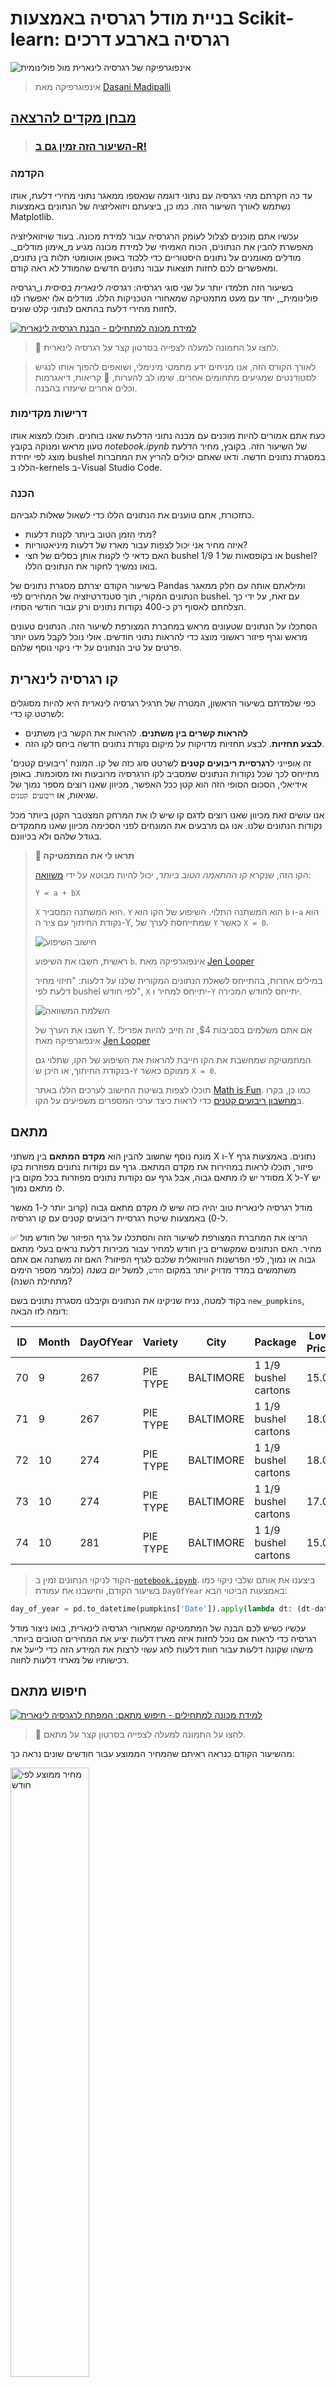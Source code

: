 <!--
CO_OP_TRANSLATOR_METADATA:
{
  "original_hash": "40e64f004f3cb50aa1d8661672d3cd92",
  "translation_date": "2025-09-05T18:39:01+00:00",
  "source_file": "2-Regression/3-Linear/README.md",
  "language_code": "he"
}
-->
# בניית מודל רגרסיה באמצעות Scikit-learn: רגרסיה בארבע דרכים

![אינפוגרפיקה של רגרסיה לינארית מול פולינומית](../../../../2-Regression/3-Linear/images/linear-polynomial.png)
> אינפוגרפיקה מאת [Dasani Madipalli](https://twitter.com/dasani_decoded)
## [מבחן מקדים להרצאה](https://ff-quizzes.netlify.app/en/ml/)

> ### [השיעור הזה זמין גם ב-R!](../../../../2-Regression/3-Linear/solution/R/lesson_3.html)
### הקדמה

עד כה חקרתם מהי רגרסיה עם נתוני דוגמה שנאספו ממאגר נתוני מחירי דלעת, אותו נשתמש לאורך השיעור הזה. כמו כן, ביצעתם ויזואליזציה של הנתונים באמצעות Matplotlib.

עכשיו אתם מוכנים לצלול לעומק הרגרסיה עבור למידת מכונה. בעוד שויזואליזציה מאפשרת להבין את הנתונים, הכוח האמיתי של למידת מכונה מגיע מ_אימון מודלים_. מודלים מאומנים על נתונים היסטוריים כדי ללכוד באופן אוטומטי תלות בין נתונים, ומאפשרים לכם לחזות תוצאות עבור נתונים חדשים שהמודל לא ראה קודם.

בשיעור הזה תלמדו יותר על שני סוגי רגרסיה: _רגרסיה לינארית בסיסית_ ו_רגרסיה פולינומית_, יחד עם מעט מתמטיקה שמאחורי הטכניקות הללו. מודלים אלו יאפשרו לנו לחזות מחירי דלעת בהתאם לנתוני קלט שונים.

[![למידת מכונה למתחילים - הבנת רגרסיה לינארית](https://img.youtube.com/vi/CRxFT8oTDMg/0.jpg)](https://youtu.be/CRxFT8oTDMg "למידת מכונה למתחילים - הבנת רגרסיה לינארית")

> 🎥 לחצו על התמונה למעלה לצפייה בסרטון קצר על רגרסיה לינארית.

> לאורך הקורס הזה, אנו מניחים ידע מתמטי מינימלי, ושואפים להפוך אותו לנגיש לסטודנטים שמגיעים מתחומים אחרים. שימו לב להערות, 🧮 קריאות, דיאגרמות וכלים אחרים שיעזרו בהבנה.

### דרישות מקדימות

כעת אתם אמורים להיות מוכנים עם מבנה נתוני הדלעת שאנו בוחנים. תוכלו למצוא אותו טעון מראש ומנוקה בקובץ _notebook.ipynb_ של השיעור הזה. בקובץ, מחיר הדלעת מוצג לפי יחידת bushel במסגרת נתונים חדשה. ודאו שאתם יכולים להריץ את המחברות הללו ב-kernels ב-Visual Studio Code.

### הכנה

כתזכורת, אתם טוענים את הנתונים הללו כדי לשאול שאלות לגביהם.

- מתי הזמן הטוב ביותר לקנות דלעות?
- איזה מחיר אני יכול לצפות עבור מארז של דלעות מיניאטוריות?
- האם כדאי לי לקנות אותן בסלים של חצי bushel או בקופסאות של 1 1/9 bushel?
בואו נמשיך לחקור את הנתונים הללו.

בשיעור הקודם יצרתם מסגרת נתונים של Pandas ומילאתם אותה עם חלק ממאגר הנתונים המקורי, תוך סטנדרטיזציה של המחירים לפי bushel. עם זאת, על ידי כך הצלחתם לאסוף רק כ-400 נקודות נתונים ורק עבור חודשי הסתיו.

הסתכלו על הנתונים שטעונים מראש במחברת המצורפת לשיעור הזה. הנתונים טעונים מראש וגרף פיזור ראשוני מוצג כדי להראות נתוני חודשים. אולי נוכל לקבל מעט יותר פרטים על טיב הנתונים על ידי ניקוי נוסף שלהם.

## קו רגרסיה לינארית

כפי שלמדתם בשיעור הראשון, המטרה של תרגיל רגרסיה לינארית היא להיות מסוגלים לשרטט קו כדי:

- **להראות קשרים בין משתנים**. להראות את הקשר בין משתנים
- **לבצע תחזיות**. לבצע תחזיות מדויקות על מיקום נקודת נתונים חדשה ביחס לקו הזה.

זה אופייני ל**רגרסיית ריבועים קטנים** לשרטט סוג כזה של קו. המונח 'ריבועים קטנים' מתייחס לכך שכל נקודות הנתונים שמסביב לקו הרגרסיה מרובעות ואז מסוכמות. באופן אידיאלי, הסכום הסופי הזה הוא קטן ככל האפשר, מכיוון שאנו רוצים מספר נמוך של שגיאות, או `ריבועים קטנים`.

אנו עושים זאת מכיוון שאנו רוצים לדגם קו שיש לו את המרחק המצטבר הקטן ביותר מכל נקודות הנתונים שלנו. אנו גם מרבעים את המונחים לפני הסכימה מכיוון שאנו מתמקדים בגודל שלהם ולא בכיוונם.

> **🧮 תראו לי את המתמטיקה**
>
> הקו הזה, שנקרא _קו ההתאמה הטוב ביותר_, יכול להיות מבוטא על ידי [משוואה](https://en.wikipedia.org/wiki/Simple_linear_regression):
>
> ```
> Y = a + bX
> ```
>
> `X` הוא המשתנה המסביר. `Y` הוא המשתנה התלוי. השיפוע של הקו הוא `b` ו-`a` הוא נקודת החיתוך עם ציר ה-Y, שמתייחסת לערך של `Y` כאשר `X = 0`.
>
>![חישוב השיפוע](../../../../2-Regression/3-Linear/images/slope.png)
>
> ראשית, חשבו את השיפוע `b`. אינפוגרפיקה מאת [Jen Looper](https://twitter.com/jenlooper)
>
> במילים אחרות, בהתייחס לשאלת הנתונים המקורית שלנו על דלעות: "חיזוי מחיר דלעת לפי bushel לפי חודש", `X` יתייחס למחיר ו-`Y` יתייחס לחודש המכירה.
>
>![השלמת המשוואה](../../../../2-Regression/3-Linear/images/calculation.png)
>
> חשבו את הערך של Y. אם אתם משלמים בסביבות $4, זה חייב להיות אפריל! אינפוגרפיקה מאת [Jen Looper](https://twitter.com/jenlooper)
>
> המתמטיקה שמחשבת את הקו חייבת להראות את השיפוע של הקו, שתלוי גם בנקודת החיתוך, או היכן ש-`Y` ממוקם כאשר `X = 0`.
>
> תוכלו לצפות בשיטת החישוב לערכים הללו באתר [Math is Fun](https://www.mathsisfun.com/data/least-squares-regression.html). כמו כן, בקרו ב[מחשבון ריבועים קטנים](https://www.mathsisfun.com/data/least-squares-calculator.html) כדי לראות כיצד ערכי המספרים משפיעים על הקו.

## מתאם

מונח נוסף שחשוב להבין הוא **מקדם המתאם** בין משתני X ו-Y נתונים. באמצעות גרף פיזור, תוכלו לראות במהירות את מקדם המתאם. גרף עם נקודות נתונים מפוזרות בקו מסודר יש לו מתאם גבוה, אבל גרף עם נקודות נתונים מפוזרות בכל מקום בין X ל-Y יש לו מתאם נמוך.

מודל רגרסיה לינארית טוב יהיה כזה שיש לו מקדם מתאם גבוה (קרוב יותר ל-1 מאשר ל-0) באמצעות שיטת רגרסיית ריבועים קטנים עם קו רגרסיה.

✅ הריצו את המחברת המצורפת לשיעור הזה והסתכלו על גרף הפיזור של חודש מול מחיר. האם הנתונים שמקשרים בין חודש למחיר עבור מכירות דלעת נראים בעלי מתאם גבוה או נמוך, לפי הפרשנות הוויזואלית שלכם לגרף הפיזור? האם זה משתנה אם אתם משתמשים במדד מדויק יותר במקום `חודש`, למשל *יום בשנה* (כלומר מספר הימים מתחילת השנה)?

בקוד למטה, נניח שניקינו את הנתונים וקיבלנו מסגרת נתונים בשם `new_pumpkins`, דומה לזו הבאה:

ID | Month | DayOfYear | Variety | City | Package | Low Price | High Price | Price
---|-------|-----------|---------|------|---------|-----------|------------|-------
70 | 9 | 267 | PIE TYPE | BALTIMORE | 1 1/9 bushel cartons | 15.0 | 15.0 | 13.636364
71 | 9 | 267 | PIE TYPE | BALTIMORE | 1 1/9 bushel cartons | 18.0 | 18.0 | 16.363636
72 | 10 | 274 | PIE TYPE | BALTIMORE | 1 1/9 bushel cartons | 18.0 | 18.0 | 16.363636
73 | 10 | 274 | PIE TYPE | BALTIMORE | 1 1/9 bushel cartons | 17.0 | 17.0 | 15.454545
74 | 10 | 281 | PIE TYPE | BALTIMORE | 1 1/9 bushel cartons | 15.0 | 15.0 | 13.636364

> הקוד לניקוי הנתונים זמין ב-[`notebook.ipynb`](../../../../2-Regression/3-Linear/notebook.ipynb). ביצענו את אותם שלבי ניקוי כמו בשיעור הקודם, וחישבנו את עמודת `DayOfYear` באמצעות הביטוי הבא:

```python
day_of_year = pd.to_datetime(pumpkins['Date']).apply(lambda dt: (dt-datetime(dt.year,1,1)).days)
```

עכשיו כשיש לכם הבנה של המתמטיקה שמאחורי רגרסיה לינארית, בואו ניצור מודל רגרסיה כדי לראות אם נוכל לחזות איזה מארז דלעות יציע את המחירים הטובים ביותר. מישהו שקונה דלעות עבור חוות דלעות לחג עשוי לרצות את המידע הזה כדי לייעל את רכישותיו של מארזי דלעות לחווה.

## חיפוש מתאם

[![למידת מכונה למתחילים - חיפוש מתאם: המפתח לרגרסיה לינארית](https://img.youtube.com/vi/uoRq-lW2eQo/0.jpg)](https://youtu.be/uoRq-lW2eQo "למידת מכונה למתחילים - חיפוש מתאם: המפתח לרגרסיה לינארית")

> 🎥 לחצו על התמונה למעלה לצפייה בסרטון קצר על מתאם.

מהשיעור הקודם כנראה ראיתם שהמחיר הממוצע עבור חודשים שונים נראה כך:

<img alt="מחיר ממוצע לפי חודש" src="../2-Data/images/barchart.png" width="50%"/>

זה מציע שיכול להיות מתאם, ואנו יכולים לנסות לאמן מודל רגרסיה לינארית כדי לחזות את הקשר בין `Month` ל-`Price`, או בין `DayOfYear` ל-`Price`. הנה גרף הפיזור שמראה את הקשר האחרון:

<img alt="גרף פיזור של מחיר מול יום בשנה" src="images/scatter-dayofyear.png" width="50%" /> 

בואו נראה אם יש מתאם באמצעות פונקציית `corr`:

```python
print(new_pumpkins['Month'].corr(new_pumpkins['Price']))
print(new_pumpkins['DayOfYear'].corr(new_pumpkins['Price']))
```

נראה שהמתאם די קטן, -0.15 לפי `Month` ו- -0.17 לפי `DayOfMonth`, אבל יכול להיות קשר חשוב אחר. נראה שיש קבוצות שונות של מחירים שמקבילות לזני דלעות שונים. כדי לאשר את ההשערה הזו, בואו נשרטט כל קטגוריית דלעות בצבע שונה. על ידי העברת פרמטר `ax` לפונקציית גרף הפיזור, נוכל לשרטט את כל הנקודות על אותו גרף:

```python
ax=None
colors = ['red','blue','green','yellow']
for i,var in enumerate(new_pumpkins['Variety'].unique()):
    df = new_pumpkins[new_pumpkins['Variety']==var]
    ax = df.plot.scatter('DayOfYear','Price',ax=ax,c=colors[i],label=var)
```

<img alt="גרף פיזור של מחיר מול יום בשנה" src="images/scatter-dayofyear-color.png" width="50%" /> 

החקירה שלנו מציעה שלזן יש השפעה גדולה יותר על המחיר הכולל מאשר תאריך המכירה בפועל. אנו יכולים לראות זאת עם גרף עמודות:

```python
new_pumpkins.groupby('Variety')['Price'].mean().plot(kind='bar')
```

<img alt="גרף עמודות של מחיר מול זן" src="images/price-by-variety.png" width="50%" /> 

בואו נתמקד לרגע רק בזן אחד של דלעות, 'סוג פאי', ונראה מה ההשפעה של התאריך על המחיר:

```python
pie_pumpkins = new_pumpkins[new_pumpkins['Variety']=='PIE TYPE']
pie_pumpkins.plot.scatter('DayOfYear','Price') 
```
<img alt="גרף פיזור של מחיר מול יום בשנה" src="images/pie-pumpkins-scatter.png" width="50%" /> 

אם עכשיו נחשב את המתאם בין `Price` ל-`DayOfYear` באמצעות פונקציית `corr`, נקבל משהו כמו `-0.27` - מה שאומר שאימון מודל חיזוי הגיוני.

> לפני אימון מודל רגרסיה לינארית, חשוב לוודא שהנתונים שלנו נקיים. רגרסיה לינארית לא עובדת טוב עם ערכים חסרים, ולכן הגיוני להיפטר מכל התאים הריקים:

```python
pie_pumpkins.dropna(inplace=True)
pie_pumpkins.info()
```

גישה נוספת תהיה למלא את הערכים הריקים בערכים ממוצעים מהעמודה המתאימה.

## רגרסיה לינארית פשוטה

[![למידת מכונה למתחילים - רגרסיה לינארית ופולינומית באמצעות Scikit-learn](https://img.youtube.com/vi/e4c_UP2fSjg/0.jpg)](https://youtu.be/e4c_UP2fSjg "למידת מכונה למתחילים - רגרסיה לינארית ופולינומית באמצעות Scikit-learn")

> 🎥 לחצו על התמונה למעלה לצפייה בסרטון קצר על רגרסיה לינארית ופולינומית.

כדי לאמן את מודל הרגרסיה הלינארית שלנו, נשתמש בספריית **Scikit-learn**.

```python
from sklearn.linear_model import LinearRegression
from sklearn.metrics import mean_squared_error
from sklearn.model_selection import train_test_split
```

נתחיל בהפרדת ערכי הקלט (תכונות) והתוצאה הצפויה (תווית) למערכים נפרדים של numpy:

```python
X = pie_pumpkins['DayOfYear'].to_numpy().reshape(-1,1)
y = pie_pumpkins['Price']
```

> שימו לב שהיינו צריכים לבצע `reshape` על נתוני הקלט כדי שחבילת הרגרסיה הלינארית תבין אותם נכון. רגרסיה לינארית מצפה למערך דו-ממדי כקלט, שבו כל שורה במערך מתאימה לווקטור של תכונות קלט. במקרה שלנו, מכיוון שיש לנו רק קלט אחד - אנו צריכים מערך עם צורה N×1, כאשר N הוא גודל מאגר הנתונים.

לאחר מכן, אנו צריכים לחלק את הנתונים למאגרי אימון ובדיקה, כך שנוכל לאמת את המודל שלנו לאחר האימון:

```python
X_train, X_test, y_train, y_test = train_test_split(X, y, test_size=0.2, random_state=0)
```

לבסוף, אימון מודל הרגרסיה הלינארית עצמו לוקח רק שתי שורות קוד. אנו מגדירים את אובייקט `LinearRegression`, ומתאימים אותו לנתונים שלנו באמצעות שיטת `fit`:

```python
lin_reg = LinearRegression()
lin_reg.fit(X_train,y_train)
```

אובייקט `LinearRegression` לאחר התאמה (`fit`) מכיל את כל המקדמים של הרגרסיה, שניתן לגשת אליהם באמצעות תכונת `.coef_`. במקרה שלנו, יש רק מקדם אחד, שאמור להיות בסביבות `-0.017`. זה אומר שהמחירים נראים כאילו הם יורדים מעט עם הזמן, אבל לא יותר מדי, בסביבות 2 סנט ליום. אנו יכולים גם לגשת לנקודת החיתוך של הרגרסיה עם ציר ה-Y באמצעות `lin_reg.intercept_` - זה יהיה בסביבות `21` במקרה שלנו, מה שמעיד על המחיר בתחילת השנה.

כדי לראות עד כמה המודל שלנו מדויק, אנו יכולים לחזות מחירים על מאגר נתוני הבדיקה, ואז למדוד עד כמה התחזיות שלנו קרובות לערכים הצפויים. ניתן לעשות זאת באמצעות מדד שגיאה ממוצעת ריבועית (MSE), שהוא הממוצע של כל ההבדלים הריבועיים בין הערך הצפוי לערך החזוי.

```python
pred = lin_reg.predict(X_test)

mse = np.sqrt(mean_squared_error(y_test,pred))
print(f'Mean error: {mse:3.3} ({mse/np.mean(pred)*100:3.3}%)')
```
נראה שהשגיאה שלנו מתרכזת סביב 2 נקודות, שזה בערך 17%. לא כל כך טוב. אינדיקטור נוסף לאיכות המודל הוא **מקדם ההחלטיות**, שניתן לחשב כך:

```python
score = lin_reg.score(X_train,y_train)
print('Model determination: ', score)
```  
אם הערך הוא 0, זה אומר שהמודל לא מתחשב בנתוני הקלט ופועל כ*מנבא הליניארי הגרוע ביותר*, שהוא פשוט ממוצע של התוצאה. ערך של 1 אומר שאנחנו יכולים לנבא באופן מושלם את כל התוצאות הצפויות. במקרה שלנו, המקדם הוא בערך 0.06, שזה די נמוך.

ניתן גם לשרטט את נתוני הבדיקה יחד עם קו הרגרסיה כדי לראות טוב יותר איך הרגרסיה פועלת במקרה שלנו:

```python
plt.scatter(X_test,y_test)
plt.plot(X_test,pred)
```  

<img alt="רגרסיה ליניארית" src="images/linear-results.png" width="50%" />

## רגרסיה פולינומית

סוג נוסף של רגרסיה ליניארית הוא רגרסיה פולינומית. בעוד שלפעמים יש קשר ליניארי בין משתנים - ככל שנפח הדלעת גדול יותר, כך המחיר גבוה יותר - לפעמים קשרים אלו לא יכולים להיות מיוצגים כמישור או כקו ישר.

✅ הנה [כמה דוגמאות נוספות](https://online.stat.psu.edu/stat501/lesson/9/9.8) לנתונים שיכולים להשתמש ברגרסיה פולינומית.

תסתכלו שוב על הקשר בין תאריך למחיר. האם פיזור הנתונים נראה כאילו הוא חייב להיות מנותח באמצעות קו ישר? האם מחירים לא יכולים להשתנות? במקרה כזה, ניתן לנסות רגרסיה פולינומית.

✅ פולינומים הם ביטויים מתמטיים שיכולים לכלול משתנה אחד או יותר ומקדמים.

רגרסיה פולינומית יוצרת קו מעוקל שמתאים טוב יותר לנתונים לא ליניאריים. במקרה שלנו, אם נכלול משתנה `DayOfYear` בריבוע בנתוני הקלט, נוכל להתאים את הנתונים שלנו לעקומה פרבולית, שתהיה לה מינימום בנקודה מסוימת במהלך השנה.

ספריית Scikit-learn כוללת [API של צינור](https://scikit-learn.org/stable/modules/generated/sklearn.pipeline.make_pipeline.html?highlight=pipeline#sklearn.pipeline.make_pipeline) שמאפשר לשלב שלבים שונים של עיבוד נתונים יחד. **צינור** הוא שרשרת של **אומדנים**. במקרה שלנו, ניצור צינור שמוסיף תחילה תכונות פולינומיות למודל שלנו, ואז מאמן את הרגרסיה:

```python
from sklearn.preprocessing import PolynomialFeatures
from sklearn.pipeline import make_pipeline

pipeline = make_pipeline(PolynomialFeatures(2), LinearRegression())

pipeline.fit(X_train,y_train)
```  

שימוש ב-`PolynomialFeatures(2)` אומר שנכלול את כל הפולינומים מדרגה שנייה מנתוני הקלט. במקרה שלנו זה פשוט אומר `DayOfYear`<sup>2</sup>, אבל אם ישנם שני משתני קלט X ו-Y, זה יוסיף X<sup>2</sup>, XY ו-Y<sup>2</sup>. ניתן גם להשתמש בפולינומים מדרגה גבוהה יותר אם רוצים.

ניתן להשתמש בצינורות באותו אופן כמו באובייקט `LinearRegression` המקורי, כלומר ניתן להשתמש ב-`fit` בצינור ואז ב-`predict` כדי לקבל את תוצאות הניבוי. הנה הגרף שמראה את נתוני הבדיקה ואת עקומת הקירוב:

<img alt="רגרסיה פולינומית" src="images/poly-results.png" width="50%" />

שימוש ברגרסיה פולינומית מאפשר לנו לקבל MSE מעט נמוך יותר ומקדם החלטיות גבוה יותר, אך לא באופן משמעותי. יש לקחת בחשבון תכונות נוספות!

> ניתן לראות שהמחירים המינימליים של דלעות נצפים איפשהו סביב ליל כל הקדושים. איך אפשר להסביר את זה?

🎃 כל הכבוד, יצרתם מודל שיכול לעזור לנבא את מחיר דלעות הפאי. כנראה שתוכלו לחזור על אותו תהליך עבור כל סוגי הדלעות, אבל זה יהיה מייגע. עכשיו נלמד איך לקחת בחשבון את סוג הדלעת במודל שלנו!

## תכונות קטגוריות

בעולם האידיאלי, נרצה להיות מסוגלים לנבא מחירים עבור סוגי דלעות שונים באמצעות אותו מודל. עם זאת, העמודה `Variety` שונה במקצת מעמודות כמו `Month`, מכיוון שהיא מכילה ערכים לא מספריים. עמודות כאלה נקראות **קטגוריות**.

[![ML למתחילים - ניבוי תכונות קטגוריות עם רגרסיה ליניארית](https://img.youtube.com/vi/DYGliioIAE0/0.jpg)](https://youtu.be/DYGliioIAE0 "ML למתחילים - ניבוי תכונות קטגוריות עם רגרסיה ליניארית")

> 🎥 לחצו על התמונה למעלה לסרטון קצר על שימוש בתכונות קטגוריות.

כאן ניתן לראות איך המחיר הממוצע תלוי בסוג הדלעת:

<img alt="מחיר ממוצע לפי סוג" src="images/price-by-variety.png" width="50%" />

כדי לקחת את סוג הדלעת בחשבון, תחילה עלינו להמיר אותו לצורה מספרית, או **לקודד** אותו. ישנן מספר דרכים לעשות זאת:

* **קידוד מספרי פשוט** יבנה טבלה של סוגי דלעות שונים, ואז יחליף את שם הסוג במספר אינדקס בטבלה. זו לא הבחירה הטובה ביותר עבור רגרסיה ליניארית, מכיוון שרגרסיה ליניארית מתחשבת בערך המספרי של האינדקס ומוסיפה אותו לתוצאה, תוך הכפלה במקדם מסוים. במקרה שלנו, הקשר בין מספר האינדקס למחיר הוא בבירור לא ליניארי, גם אם נוודא שהאינדקסים מסודרים בצורה מסוימת.
* **קידוד One-hot** יחליף את העמודה `Variety` בארבע עמודות שונות, אחת לכל סוג. כל עמודה תכיל `1` אם השורה המתאימה היא מסוג מסוים, ו-`0` אחרת. זה אומר שיהיו ארבעה מקדמים ברגרסיה ליניארית, אחד לכל סוג דלעת, שאחראי על "מחיר התחלתי" (או ליתר דיוק "מחיר נוסף") עבור אותו סוג מסוים.

הקוד הבא מראה איך ניתן לקודד סוג דלעת בשיטת One-hot:

```python
pd.get_dummies(new_pumpkins['Variety'])
```  

 ID | FAIRYTALE | MINIATURE | MIXED HEIRLOOM VARIETIES | PIE TYPE  
----|-----------|-----------|--------------------------|----------  
70 | 0 | 0 | 0 | 1  
71 | 0 | 0 | 0 | 1  
... | ... | ... | ... | ...  
1738 | 0 | 1 | 0 | 0  
1739 | 0 | 1 | 0 | 0  
1740 | 0 | 1 | 0 | 0  
1741 | 0 | 1 | 0 | 0  
1742 | 0 | 1 | 0 | 0  

כדי לאמן רגרסיה ליניארית באמצעות סוג דלעת מקודד בשיטת One-hot כקלט, פשוט צריך לאתחל את נתוני `X` ו-`y` בצורה נכונה:

```python
X = pd.get_dummies(new_pumpkins['Variety'])
y = new_pumpkins['Price']
```  

שאר הקוד זהה למה שהשתמשנו בו קודם כדי לאמן רגרסיה ליניארית. אם תנסו זאת, תראו ש-Mean Squared Error נשאר בערך אותו דבר, אבל מקדם ההחלטיות עולה משמעותית (~77%). כדי לקבל ניבויים מדויקים יותר, ניתן לקחת בחשבון תכונות קטגוריות נוספות, כמו גם תכונות מספריות, כגון `Month` או `DayOfYear`. כדי לקבל מערך גדול של תכונות, ניתן להשתמש ב-`join`:

```python
X = pd.get_dummies(new_pumpkins['Variety']) \
        .join(new_pumpkins['Month']) \
        .join(pd.get_dummies(new_pumpkins['City'])) \
        .join(pd.get_dummies(new_pumpkins['Package']))
y = new_pumpkins['Price']
```  

כאן אנו לוקחים בחשבון גם את `City` ואת סוג האריזה, מה שמביא אותנו ל-MSE של 2.84 (10%) ולמקדם החלטיות של 0.94!

## לשלב הכל יחד

כדי ליצור את המודל הטוב ביותר, ניתן להשתמש בנתונים משולבים (קטגוריות מקודדות בשיטת One-hot + נתונים מספריים) מהדוגמה לעיל יחד עם רגרסיה פולינומית. הנה הקוד המלא לנוחיותכם:

```python
# set up training data
X = pd.get_dummies(new_pumpkins['Variety']) \
        .join(new_pumpkins['Month']) \
        .join(pd.get_dummies(new_pumpkins['City'])) \
        .join(pd.get_dummies(new_pumpkins['Package']))
y = new_pumpkins['Price']

# make train-test split
X_train, X_test, y_train, y_test = train_test_split(X, y, test_size=0.2, random_state=0)

# setup and train the pipeline
pipeline = make_pipeline(PolynomialFeatures(2), LinearRegression())
pipeline.fit(X_train,y_train)

# predict results for test data
pred = pipeline.predict(X_test)

# calculate MSE and determination
mse = np.sqrt(mean_squared_error(y_test,pred))
print(f'Mean error: {mse:3.3} ({mse/np.mean(pred)*100:3.3}%)')

score = pipeline.score(X_train,y_train)
print('Model determination: ', score)
```  

זה אמור לתת לנו את מקדם ההחלטיות הטוב ביותר של כמעט 97%, ו-MSE=2.23 (~8% שגיאת ניבוי).

| מודל | MSE | מקדם החלטיות |  
|-------|-----|---------------|  
| `DayOfYear` ליניארי | 2.77 (17.2%) | 0.07 |  
| `DayOfYear` פולינומי | 2.73 (17.0%) | 0.08 |  
| `Variety` ליניארי | 5.24 (19.7%) | 0.77 |  
| כל התכונות ליניארי | 2.84 (10.5%) | 0.94 |  
| כל התכונות פולינומי | 2.23 (8.25%) | 0.97 |  

🏆 כל הכבוד! יצרתם ארבעה מודלים של רגרסיה בשיעור אחד ושיפרתם את איכות המודל ל-97%. בחלק האחרון על רגרסיה תלמדו על רגרסיה לוגיסטית כדי לקבוע קטגוריות.

---
## 🚀אתגר

בדקו משתנים שונים במחברת זו כדי לראות איך הקורלציה משפיעה על דיוק המודל.

## [מבחן לאחר השיעור](https://ff-quizzes.netlify.app/en/ml/)

## סקירה ולימוד עצמי

בשיעור זה למדנו על רגרסיה ליניארית. ישנם סוגים חשובים נוספים של רגרסיה. קראו על טכניקות Stepwise, Ridge, Lasso ו-Elasticnet. קורס טוב ללמוד כדי להעמיק הוא [קורס הלמידה הסטטיסטית של סטנפורד](https://online.stanford.edu/courses/sohs-ystatslearning-statistical-learning).

## משימה

[בנו מודל](assignment.md)  

---

**כתב ויתור**:  
מסמך זה תורגם באמצעות שירות תרגום מבוסס בינה מלאכותית [Co-op Translator](https://github.com/Azure/co-op-translator). בעוד שאנו שואפים לדיוק, יש להיות מודעים לכך שתרגומים אוטומטיים עשויים להכיל שגיאות או אי דיוקים. המסמך המקורי בשפתו המקורית צריך להיחשב כמקור סמכותי. עבור מידע קריטי, מומלץ להשתמש בתרגום מקצועי על ידי אדם. איננו נושאים באחריות לאי הבנות או לפרשנויות שגויות הנובעות משימוש בתרגום זה.